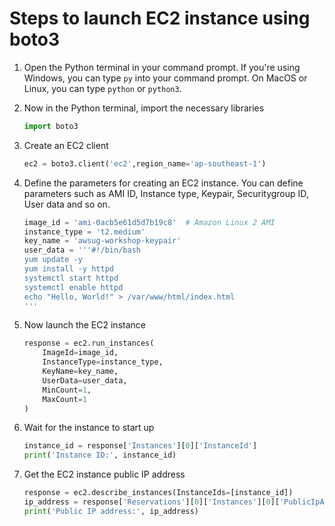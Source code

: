 # Steps to launch EC2 instance using boto3

1. Open the Python terminal in your command prompt. If you're using Windows, you can type `py` into your command prompt. On MacOS or Linux, you can type `python` or `python3`.

2. Now in the Python terminal, import the necessary libraries
    ```python
    import boto3
    ```

3. Create an EC2 client 
    ```python
    ec2 = boto3.client('ec2',region_name='ap-southeast-1')
    ```

4. Define the parameters for creating an EC2 instance. You can define parameters such as AMI ID, Instance type, Keypair, Securitygroup ID, User data and so on.
    ```python
    image_id = 'ami-0acb5e61d5d7b19c8'  # Amazon Linux 2 AMI
    instance_type = 't2.medium'
    key_name = 'awsug-workshop-keypair'
    user_data = '''#!/bin/bash
    yum update -y
    yum install -y httpd
    systemctl start httpd
    systemctl enable httpd
    echo "Hello, World!" > /var/www/html/index.html
    '''
    ```

5. Now launch the EC2 instance 
    ```python
    response = ec2.run_instances(
        ImageId=image_id,
        InstanceType=instance_type,
        KeyName=key_name,
        UserData=user_data,
        MinCount=1,
        MaxCount=1
    )
    ```

6. Wait for the instance to start up 
    ```python
    instance_id = response['Instances'][0]['InstanceId']
    print('Instance ID:', instance_id)
    ```

7. Get the EC2 instance public IP address
    ```python
    response = ec2.describe_instances(InstanceIds=[instance_id])
    ip_address = response['Reservations'][0]['Instances'][0]['PublicIpAddress']
    print('Public IP address:', ip_address)
    ```
